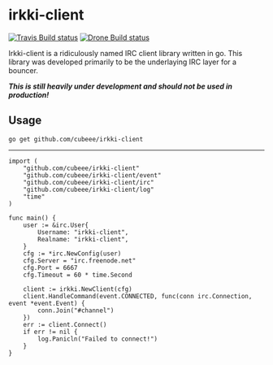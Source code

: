 # irkki-client

[![Travis Build status][travis-build-status-img]][travis-build-status] [![Drone Build status][drone-build-status-img]][drone-build-status]

Irkki-client is a ridiculously named IRC client library written in go.
This library was developed primarily to be the underlaying IRC layer for a bouncer.

___This is still heavily under development and should not be used in production!___

## Usage
    go get github.com/cubeee/irkki-client

---

    import (
        "github.com/cubeee/irkki-client"
        "github.com/cubeee/irkki-client/event"
        "github.com/cubeee/irkki-client/irc"
        "github.com/cubeee/irkki-client/log"
        "time"
    )

    func main() {
        user := &irc.User{
            Username: "irkki-client",
            Realname: "irkki-client",
        }
        cfg := *irc.NewConfig(user)
        cfg.Server = "irc.freenode.net"
        cfg.Port = 6667
        cfg.Timeout = 60 * time.Second

        client := irkki.NewClient(cfg)
        client.HandleCommand(event.CONNECTED, func(conn irc.Connection, event *event.Event) {
            conn.Join("#channel")
        })
        err := client.Connect()
        if err != nil {
            log.Panicln("Failed to connect!")
        }
    }

[travis-build-status-img]: https://travis-ci.org/cubeee/irkki-client.svg
[travis-build-status]: https://travis-ci.org/cubeee/irkki-client
[drone-build-status-img]: https://drone.io/github.com/cubeee/irkki-client/status.png
[drone-build-status]: https://drone.io/github.com/cubeee/irkki-client/latest
